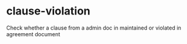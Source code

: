 # clause-violation
Check whether a clause from a admin doc in maintained or violated in agreement document
